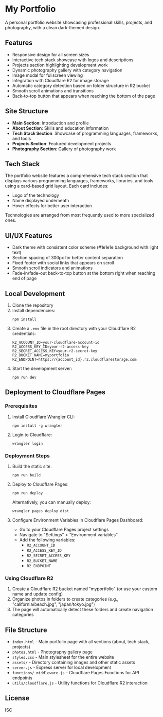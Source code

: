 # My Portfolio

A personal portfolio website showcasing professional skills, projects, and photography, with a clean dark-themed design.

## Features

- Responsive design for all screen sizes
- Interactive tech stack showcase with logos and descriptions
- Projects section highlighting development work
- Dynamic photography gallery with category navigation
- Image modal for fullscreen viewing
- Integration with Cloudflare R2 for image storage
- Automatic category detection based on folder structure in R2 bucket
- Smooth scroll animations and transitions
- Back-to-top button that appears when reaching the bottom of the page

## Site Structure

- **Main Section**: Introduction and profile
- **About Section**: Skills and education information
- **Tech Stack Section**: Showcase of programming languages, frameworks, and tools
- **Projects Section**: Featured development projects
- **Photography Section**: Gallery of photography work

## Tech Stack

The portfolio website features a comprehensive tech stack section that displays various programming languages, frameworks, libraries, and tools using a card-based grid layout. Each card includes:

- Logo of the technology
- Name displayed underneath
- Hover effects for better user interaction

Technologies are arranged from most frequently used to more specialized ones.

## UI/UX Features

- Dark theme with consistent color scheme (#1e1e1e background with light text)
- Section spacing of 300px for better content separation
- Fixed footer with social links that appears on scroll
- Smooth scroll indicators and animations
- Fade-in/fade-out back-to-top button at the bottom right when reaching end of page

## Local Development

1. Clone the repository
2. Install dependencies:
   ```
   npm install
   ```
3. Create a `.env` file in the root directory with your Cloudflare R2 credentials:
   ```
   R2_ACCOUNT_ID=your-cloudflare-account-id
   R2_ACCESS_KEY_ID=your-r2-access-key
   R2_SECRET_ACCESS_KEY=your-r2-secret-key
   R2_BUCKET_NAME=myportfolio
   R2_ENDPOINT=https://{account_id}.r2.cloudflarestorage.com
   ```
4. Start the development server:
   ```
   npm run dev
   ```

## Deployment to Cloudflare Pages

### Prerequisites

1. Install Cloudflare Wrangler CLI:
   ```
   npm install -g wrangler
   ```
2. Login to Cloudflare:
   ```
   wrangler login
   ```

### Deployment Steps

1. Build the static site:
   ```
   npm run build
   ```

2. Deploy to Cloudflare Pages:
   ```
   npm run deploy
   ```
   
   Alternatively, you can manually deploy:
   ```
   wrangler pages deploy dist
   ```

3. Configure Environment Variables in Cloudflare Pages Dashboard:
   - Go to your Cloudflare Pages project settings
   - Navigate to "Settings" > "Environment variables"
   - Add the following variables:
     - `R2_ACCOUNT_ID`
     - `R2_ACCESS_KEY_ID`
     - `R2_SECRET_ACCESS_KEY`
     - `R2_BUCKET_NAME`
     - `R2_ENDPOINT`

### Using Cloudflare R2

1. Create a Cloudflare R2 bucket named "myportfolio" (or use your custom name and update config)
2. Organize photos in folders to create categories (e.g., "california/beach.jpg", "japan/tokyo.jpg")
3. The page will automatically detect these folders and create navigation categories

## File Structure

- `index.html` - Main portfolio page with all sections (about, tech stack, projects)
- `photos.html` - Photography gallery page
- `styles.css` - Main stylesheet for the entire website
- `assets/` - Directory containing images and other static assets
- `server.js` - Express server for local development
- `functions/_middleware.js` - Cloudflare Pages Functions for API endpoints
- `utils/cloudflare.js` - Utility functions for Cloudflare R2 interaction

## License

ISC